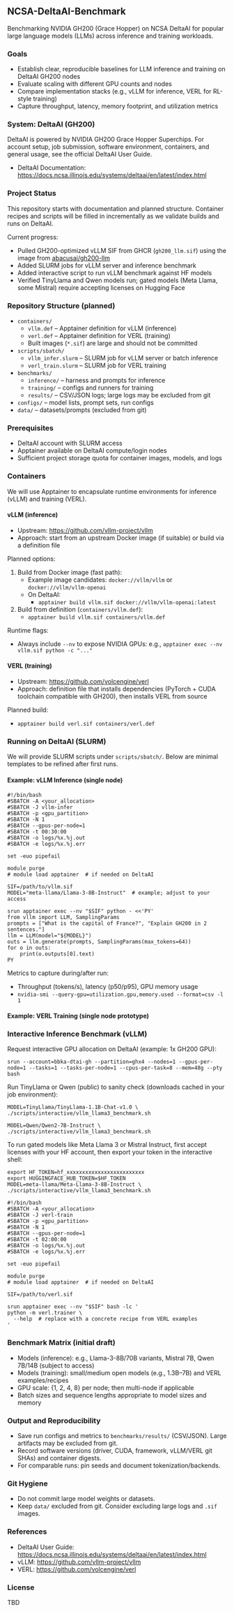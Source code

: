 ## NCSA-DeltaAI-Benchmark

Benchmarking NVIDIA GH200 (Grace Hopper) on NCSA DeltaAI for popular large language models (LLMs) across inference and training workloads.

### Goals
- Establish clear, reproducible baselines for LLM inference and training on DeltaAI GH200 nodes
- Evaluate scaling with different GPU counts and nodes
- Compare implementation stacks (e.g., vLLM for inference, VERL for RL-style training)
- Capture throughput, latency, memory footprint, and utilization metrics

### System: DeltaAI (GH200)
DeltaAI is powered by NVIDIA GH200 Grace Hopper Superchips. For account setup, job submission, software environment, containers, and general usage, see the official DeltaAI User Guide.

- DeltaAI Documentation: https://docs.ncsa.illinois.edu/systems/deltaai/en/latest/index.html

### Project Status
This repository starts with documentation and planned structure. Container recipes and scripts will be filled in incrementally as we validate builds and runs on DeltaAI.

Current progress:
- Pulled GH200-optimized vLLM SIF from GHCR (`gh200_llm.sif`) using the image from [abacusai/gh200-llm](https://github.com/abacusai/gh200-llm/tree/main)
- Added SLURM jobs for vLLM server and inference benchmark
- Added interactive script to run vLLM benchmark against HF models
- Verified TinyLlama and Qwen models run; gated models (Meta Llama, some Mistral) require accepting licenses on Hugging Face

### Repository Structure (planned)
- `containers/`
  - `vllm.def` – Apptainer definition for vLLM (inference)
  - `verl.def` – Apptainer definition for VERL (training)
  - Built images (`*.sif`) are large and should not be committed
- `scripts/sbatch/`
  - `vllm_infer.slurm` – SLURM job for vLLM server or batch inference
  - `verl_train.slurm` – SLURM job for VERL training
- `benchmarks/`
  - `inference/` – harness and prompts for inference
  - `training/` – configs and runners for training
  - `results/` – CSV/JSON logs; large logs may be excluded from git
- `configs/` – model lists, prompt sets, run configs
- `data/` – datasets/prompts (excluded from git)

### Prerequisites
- DeltaAI account with SLURM access
- Apptainer available on DeltaAI compute/login nodes
- Sufficient project storage quota for container images, models, and logs

### Containers

We will use Apptainer to encapsulate runtime environments for inference (vLLM) and training (VERL).

#### vLLM (inference)
- Upstream: https://github.com/vllm-project/vllm
- Approach: start from an upstream Docker image (if suitable) or build via a definition file

Planned options:
1) Build from Docker image (fast path):
   - Example image candidates: `docker://vllm/vllm` or `docker://vllm/vllm-openai`
   - On DeltaAI:
     - `apptainer build vllm.sif docker://vllm/vllm-openai:latest`
2) Build from definition (`containers/vllm.def`):
   - `apptainer build vllm.sif containers/vllm.def`

Runtime flags:
- Always include `--nv` to expose NVIDIA GPUs: e.g., `apptainer exec --nv vllm.sif python -c "..."`

#### VERL (training)
- Upstream: https://github.com/volcengine/verl
- Approach: definition file that installs dependencies (PyTorch + CUDA toolchain compatible with GH200), then installs VERL from source

Planned build:
- `apptainer build verl.sif containers/verl.def`

### Running on DeltaAI (SLURM)

We will provide SLURM scripts under `scripts/sbatch/`. Below are minimal templates to be refined after first runs.

#### Example: vLLM Inference (single node)
```
#!/bin/bash
#SBATCH -A <your_allocation>
#SBATCH -J vllm-infer
#SBATCH -p <gpu_partition>
#SBATCH -N 1
#SBATCH --gpus-per-node=1
#SBATCH -t 00:30:00
#SBATCH -o logs/%x.%j.out
#SBATCH -e logs/%x.%j.err

set -euo pipefail

module purge
# module load apptainer  # if needed on DeltaAI

SIF=/path/to/vllm.sif
MODEL="meta-llama/Llama-3-8B-Instruct"  # example; adjust to your access

srun apptainer exec --nv "$SIF" python - <<'PY'
from vllm import LLM, SamplingParams
prompts = ["What is the capital of France?", "Explain GH200 in 2 sentences."]
llm = LLM(model="${MODEL}")
outs = llm.generate(prompts, SamplingParams(max_tokens=64))
for o in outs:
    print(o.outputs[0].text)
PY
```

Metrics to capture during/after run:
- Throughput (tokens/s), latency (p50/p95), GPU memory usage
- `nvidia-smi --query-gpu=utilization.gpu,memory.used --format=csv -l 1`

#### Example: VERL Training (single node prototype)
### Interactive Inference Benchmark (vLLM)

Request interactive GPU allocation on DeltaAI (example: 1x GH200 GPU):
```
srun --account=bbka-dtai-gh --partition=ghx4 --nodes=1 --gpus-per-node=1 --tasks=1 --tasks-per-node=1 --cpus-per-task=8 --mem=48g --pty bash
```

Run TinyLlama or Qwen (public) to sanity check (downloads cached in your job environment):
```
MODEL=TinyLlama/TinyLlama-1.1B-Chat-v1.0 \
./scripts/interactive/vllm_llama3_benchmark.sh

MODEL=Qwen/Qwen2-7B-Instruct \
./scripts/interactive/vllm_llama3_benchmark.sh
```

To run gated models like Meta Llama 3 or Mistral Instruct, first accept licenses with your HF account, then export your token in the interactive shell:
```
export HF_TOKEN=hf_xxxxxxxxxxxxxxxxxxxxxxxxx
export HUGGINGFACE_HUB_TOKEN=$HF_TOKEN
MODEL=meta-llama/Meta-Llama-3-8B-Instruct \
./scripts/interactive/vllm_llama3_benchmark.sh
```

```
#!/bin/bash
#SBATCH -A <your_allocation>
#SBATCH -J verl-train
#SBATCH -p <gpu_partition>
#SBATCH -N 1
#SBATCH --gpus-per-node=1
#SBATCH -t 02:00:00
#SBATCH -o logs/%x.%j.out
#SBATCH -e logs/%x.%j.err

set -euo pipefail

module purge
# module load apptainer  # if needed on DeltaAI

SIF=/path/to/verl.sif

srun apptainer exec --nv "$SIF" bash -lc '
python -m verl.trainer \
  --help  # replace with a concrete recipe from VERL examples
'
```

### Benchmark Matrix (initial draft)
- Models (inference): e.g., Llama-3-8B/70B variants, Mistral 7B, Qwen 7B/14B (subject to access)
- Models (training): small/medium open models (e.g., 1.3B–7B) and VERL examples/recipes
- GPU scale: {1, 2, 4, 8} per node; then multi-node if applicable
- Batch sizes and sequence lengths appropriate to model sizes and memory

### Output and Reproducibility
- Save run configs and metrics to `benchmarks/results/` (CSV/JSON). Large artifacts may be excluded from git.
- Record software versions (driver, CUDA, framework, vLLM/VERL git SHAs) and container digests.
- For comparable runs: pin seeds and document tokenization/backends.

### Git Hygiene
- Do not commit large model weights or datasets.
- Keep `data/` excluded from git. Consider excluding large logs and `.sif` images.

### References
- DeltaAI User Guide: https://docs.ncsa.illinois.edu/systems/deltaai/en/latest/index.html
- vLLM: https://github.com/vllm-project/vllm
- VERL: https://github.com/volcengine/verl

### License
TBD


